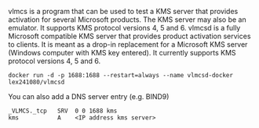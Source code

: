 vlmcs is a program that can be used to test a KMS server that provides activation for several Microsoft products. The KMS server may also be an emulator. It supports KMS protocol versions 4, 5 and 6. vlmcsd is a fully Microsoft compatible KMS server that provides product activation services to clients. It is meant as a drop-in replacement for a Microsoft KMS server (Windows computer with KMS key entered). It currently supports KMS protocol versions 4, 5 and 6.

    docker run -d -p 1688:1688 --restart=always --name vlmcsd-docker lex241080/vlmcsd

You can also add a DNS server entry (e.g. BIND9)

    _VLMCS._tcp   SRV  0 0 1688 kms
    kms           A    <IP address kms server>
